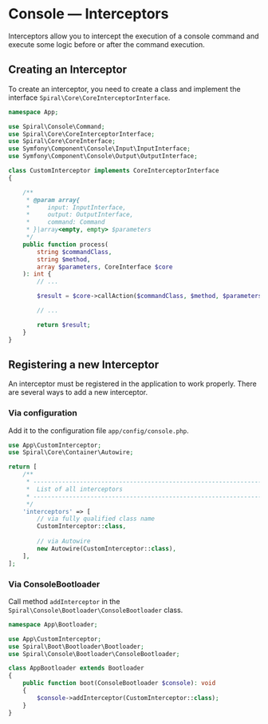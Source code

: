 # Console — Interceptors

Interceptors allow you to intercept the execution of a console command and execute some logic before or after the
command execution.

## Creating an Interceptor

To create an interceptor, you need to create a class and implement the interface `Spiral\Core\CoreInterceptorInterface`.

```php
namespace App;

use Spiral\Console\Command;
use Spiral\Core\CoreInterceptorInterface;
use Spiral\Core\CoreInterface;
use Symfony\Component\Console\Input\InputInterface;
use Symfony\Component\Console\Output\OutputInterface;

class CustomInterceptor implements CoreInterceptorInterface
{

    /**
     * @param array{
     *     input: InputInterface, 
     *     output: OutputInterface, 
     *     command: Command
     * }|array<empty, empty> $parameters
     */
    public function process(
        string $commandClass, 
        string $method, 
        array $parameters, CoreInterface $core
    ): int {
        // ...

        $result = $core->callAction($commandClass, $method, $parameters);

        // ...

        return $result;
    }
}
```

## Registering a new Interceptor

An interceptor must be registered in the application to work properly. There are several ways to add a new interceptor.

### Via configuration

Add it to the configuration file `app/config/console.php`.

```php
use App\CustomInterceptor;
use Spiral\Core\Container\Autowire;

return [    
    /**
     * -------------------------------------------------------------------------
     *  List of all interceptors
     * -------------------------------------------------------------------------
     */
    'interceptors' => [
        // via fully qualified class name
        CustomInterceptor::class,
        
        // via Autowire
        new Autowire(CustomInterceptor::class),
    ],
];
```

### Via ConsoleBootloader

Call method `addInterceptor` in the `Spiral\Console\Bootloader\ConsoleBootloader` class.

```php
namespace App\Bootloader;

use App\CustomInterceptor;
use Spiral\Boot\Bootloader\Bootloader;
use Spiral\Console\Bootloader\ConsoleBootloader;

class AppBootloader extends Bootloader
{
    public function boot(ConsoleBootloader $console): void
    {
        $console->addInterceptor(CustomInterceptor::class);
    }
}
```
